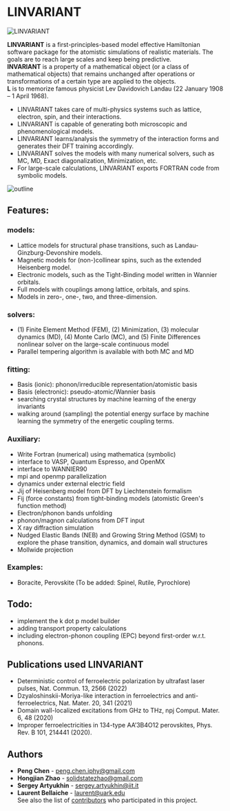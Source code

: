 # LINVARIANT
![LINVARIANT](https://user-images.githubusercontent.com/12060384/179304207-a81112d9-ec48-47ae-b650-9ea2645d540b.png)

**LINVARIANT** is a first-principles-based model effective Hamiltonian software package for the atomistic simulations of realistic materials. The goals are to reach large scales and keep being predictive. <br />
**INVARIANT** is a property of a mathematical object (or a class of mathematical objects) that remains unchanged after operations or transformations of a certain type are applied to the objects. <br />
**L** is to memorize famous physicist Lev Davidovich Landau (22 January 1908 – 1 April 1968). <br />
- LINVARIANT takes care of multi-physics systems such as lattice, electron, spin, and their interactions.
- LINVARIANT is capable of generating both microscopic and phenomenological models.
- LINVARIANT learns/analysis the symmetry of the interaction forms and generates their DFT training accordingly.
- LINVARIANT solves the models with many numerical solvers, such as MC, MD, Exact diagonalization, Minimization, etc.
- For large-scale calculations, LINVARIANT exports FORTRAN code from  symbolic models.

![outline](https://user-images.githubusercontent.com/12060384/179304662-66e8f555-959a-46c3-b25d-8abe7cfdc7de.png)
## Features:
### models:
- Lattice models for structural phase transitions, such as Landau-Ginzburg-Devonshire models.
- Magnetic models for (non-)collinear spins, such as the extended Heisenberg model.
- Electronic models, such as the Tight-Binding model written in Wannier orbitals.
- Full models with couplings among lattice, orbitals, and spins.
- Models in zero-, one-, two, and three-dimension.
### solvers:
- (1) Finite Element Method (FEM), (2) Minimization, (3) molecular dynamics (MD), (4) Monte Carlo (MC), and (5) Finite Differences nonlinear solver on the large-scale continuous model
- Parallel tempering algorithm is available with both MC and MD
### fitting:
- Basis (ionic): phonon/irreducible representation/atomistic basis
- Basis (electronic): pseudo-atomic/Wannier basis
- searching crystal structures by machine learning of the energy invariants
- walking around (sampling) the potential energy surface by machine learning the symmetry of the energetic coupling terms.
### Auxiliary:
- Write Fortran (numerical) using mathematica (symbolic)
- interface to VASP, Quantum Espresso, and OpenMX
- interface to WANNIER90
- mpi and openmp parallelization
- dynamics under external electric field
- Jij of Heisenberg model from DFT by Liechtenstein formalism
- Fij (force constants) from tight-binding models (atomistic Green's function method)
- Electron/phonon bands unfolding
- phonon/magnon calculations from DFT input
- X ray diffraction simulation
- Nudged Elastic Bands (NEB) and Growing String Method (GSM) to explore the phase transition, dynamics, and domain wall structures
- Mollwide projection
### Examples:
- Boracite, Perovskite (To be added: Spinel, Rutile, Pyrochlore)
## Todo:
- implement the k dot p model builder
- adding transport property calculations
- including electron-phonon coupling (EPC) beyond first-order w.r.t. phonons.
## Publications used LINVARIANT
- Deterministic control of ferroelectric polarization by ultrafast laser pulses, Nat. Commun. 13, 2566 (2022)
- Dzyaloshinskii-Moriya-like interaction in ferroelectrics and anti-ferroelectrics, Nat. Mater. 20, 341 (2021)
- Domain wall-localized excitations from GHz to THz, npj Comput. Mater. 6, 48 (2020)
- Improper ferroelectricities in 134-type AA’3B4O12 perovskites, Phys. Rev. B 101, 214441 (2020).
## Authors
* **Peng Chen** - peng.chen.iphy@gmail.com
* **Hongjian Zhao** - solidstatezhao@gmail.com
* **Sergey Artyukhin** - sergey.artyukhin@iit.it
* **Laurent Bellaiche** - laurent@uark.edu   <br />
See also the list of [contributors](https://github.com/PaulChern/LINVARIANT/contributors) who participated in this project.

